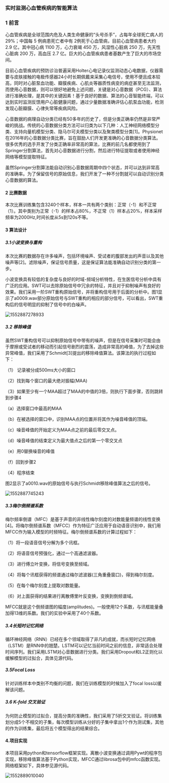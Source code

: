 ### 实时监测心血管疾病的智能算法

### 1 前言

心血管疾病是全球范围内危及人类生命健康的“头号杀手”，占每年全球死亡病人的 29%；中国每 5 例病患死亡者中有 2例死于心血管病，目前心血管病患者大约 2.9 亿，其中冠心病 1100 万，心力衰竭 450 万，风湿性心脏病 250 万，先天性心脏病 200 万，高血压 2.7 亿。巨大的心血管疾病患者基数产生了巨大的市场空间。

目前心血管疾病的预防诊治普遍采用Holter心电记录仪监测动态心电数据，仪器需要与皮肤接触的电极传感器24小时长期佩戴来采集心电信号，使用不便且成本较高，同时对心脏泵血功能、瓣膜疾病、心肌炎等器质性病变的病症甚至无法监测，而使用心音数据，则可以很好地避免上述问题，关键是对心音数据（PCG）、算法进行准确处理，是其中的关键因素！基于良好的数据、算法的心音智能终端，可以达到实时监测反馈用户心脏健康问题，通过少量数据准确评估心肌泵血功能，检测发现心脏瓣膜、心律失常等疾病风险。

心音数据的病理自动分类已经有50多年的历史了，但是分类正确率仍然是非常严峻的挑战。传统的心音数据分类方法可以归类为以下几种：人工神经网络模型分类、支持向量机模型分类、隐马尔可夫模型分类以及聚类模型分类[1]。Physionet在2016年的心音数据分类比赛，旨在鼓励人们开发更准确的心音数据分类算法。很多优秀的选手开发了分类正确率非常高的算法，比赛的前几名都使用到了Springer分割算法，首先对心音数据进行分割，然后进行特征提取或者使用神经网络等模型提取特征。

虽然Springer分割算法能自动识别心音数据周期中四个状态，并可以达到非常高的准确率。为了保留信号的原始信息，我们开发了一种不分割就可以自动识别分类心音数据的算法。

#### 2 比赛数据

本次比赛训练集包含3240个样本，样本一共有两个类别：正常（-1）和不正常（1）。其中类别为正常（-1）的样本占80%，不正常（1）样本占20%，样本采样频率为2000Hz,时间长度从5s到120s不等。

#### 3 算法设计

##### 3.1小波变换与重构

本次比赛的数据存在许多噪声，包括环境噪声、受试者的腹部发出的声音以及其他噪声等[2]。滤除噪声，保证信号质量，这是保证算法能准确自动识别分类的第一步。

小波变换具有较低的复杂度与良好的时域-频域分析特性，在生医信号分析中具有广泛的应用。SWT可以去除原始信号中冗余的特征，并且对于抑制噪声有良好的效果。我们采用一阶SWT重构原始信号，并将重构信号用于后面的分析中。图1显示了a0009.wav部分原始信号与SWT重构的相应的部分信号，可以看出，SWT重构后的信号明显的抑制了信号中的白噪声。

![1552887278933](F:\pythoncode\东南大学list团队\source_code\1552887278933.png)



##### 3.2 移除峰值

虽然SWT重构信号可以抑制原始信号中带有的噪声，但是在信号采集时可能会由于摩擦或受试者的移动而引起信号剧烈的震荡，造成非常高的峰值，为了去掉这些异常峰值，我们采用了Schmidt[3]提出的移除峰值算法。该算法的执行过程如下：

（1） 记录被分成500ms大小的窗口

（2）找到每个窗口的最大绝对振幅(MAA)

（3）如果至少有一个MAA超过了MAA的中值的3倍，则执行下面步骤，否则跳转到步骤4

   （a）选择窗口中最高的MAA

   （b）在被选择的窗口中，识别MAA点的位置并将其作为噪音峰值的顶端。

   （c）噪音峰值的开始定义为MAA点之前的最后零交叉点。

   （d）噪音峰值的结束定义为最大值点之后的第一个零交叉点

   （e）用0替换噪音的峰值

   （f）回到步骤2

（4）程序结束

图2显示了a0010.wav的原始信号与执行Schmidt移除峰值算法之后的信号。

![1552887745243](F:\pythoncode\东南大学list团队\source_code\1552887745243.png)

##### 3.3梅尔倒频谱系数

梅尔频率倒谱（MFC）是基于声音的非线性梅尔刻度的对数能量频谱的线性变换[4]。将梅尔倒频谱系数（MFCC）作为特征广泛应用于自动语音识别中，我们用MFCC作为输入模型的时频特征。梅尔倒频谱系数的计算过程如下：

（1）将一段语音信号分解为多个讯框。

（2）将语音信号预强化，通过一个高通滤波器。

（3）进行傅立叶变换，将信号变换至频域。

（4）将每个讯框获得的频谱通过梅尔滤波器(三角重叠窗口)，得到梅尔刻度。

（5）在每个梅尔刻度上提取对数能量。

（6）对上面获得的结果进行离散傅里叶反变换，变换到倒频谱域。

MFCC就是这个倒频谱图的幅度(amplitudes)。一般使用12个系数，与讯框能量叠加得13维的系数。我们的实验中采用了40个系数。

##### 3.4长短时记忆网络

循环神经网络（RNN）已经在多个领域取得了非凡的成就，而长短时记忆网络（LSTM）是RNN中的翘楚。LSTM可以记忆当前时间之前的信息，非常适合处理时间序列。我们采用LSTM对心音数据进行分类。我们采用Dropout和L2正则化以缓解模型的过拟合，具体见源代码。

##### 3.5Focal Loss

针对训练样本中类别不均衡的问题，我们在训练模型的时候加入了focal loss以缓解该问题。

##### 3.6 K-fold 交叉验证

为何防止模型的过拟合，提高分类的准确性，我们采用了5折交叉验证。将训练集划分成5个不相交的子集，每次模型训练从分好的子集中拿出1个作为测试集，其他的作为训练集，最后将五个模型得出的结果综合。

#### 4.项目实现

本项目采用python和tensorflow框架实现。离散小波变换通过调用Pywt的程序包实现，移除峰值算法基于Python实现，MFCC通过librosa包中的mfcc函数实现。网络框架如下，具体参见源代码。

 ![1552889010040](F:\pythoncode\东南大学list团队\source_code\github\1552889010040.png)

